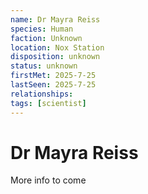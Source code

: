 ```yaml
---
name: Dr Mayra Reiss
species: Human
faction: Unknown
location: Nox Station
disposition: unknown
status: unknown
firstMet: 2025-7-25
lastSeen: 2025-7-25
relationships:
tags: [scientist]
---
```


# Dr Mayra Reiss

More info to come
